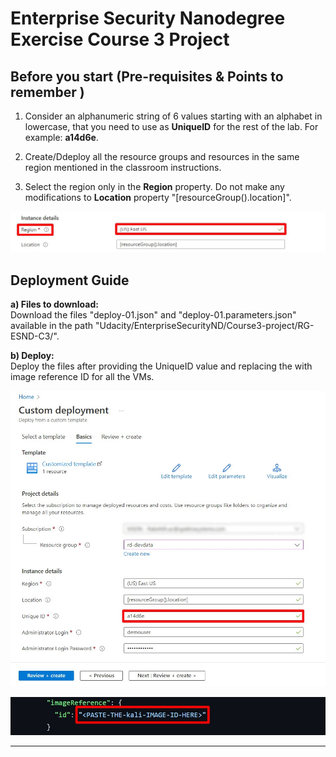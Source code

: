 # Enterprise Security Nanodegree Exercise Course 3 Project

## Before you start (Pre-requisites & Points to remember )

1. Consider an alphanumeric string of 6 values starting with an alphabet in lowercase, that you need to use as **UniqueID** for the rest of the lab. For example: **a14d6e**.

2. Create/Ddeploy all the resource groups and resources in the same region mentioned in the classroom instructions.

3. Select the region only in the **Region** property. Do not make any modifications to **Location** property "[resourceGroup().location]". 

![Location Details](./media/Location-details.jpg)

## Deployment Guide

**a) Files to download:** <br/>
Download the files "deploy-01.json" and "deploy-01.parameters.json" available in the path "Udacity/EnterpriseSecurityND/Course3-project/RG-ESND-C3/".

**b) Deploy:** <br/>
Deploy the files after providing the UniqueID value and replacing the <PASTE-THE-VmName-IMAGE-ID-HERE> with image reference ID for all the VMs.

![UniqueID Details](./media/provide-uniqueid.jpg)




![Image reference ID](./media/img-reference.jpg)


-------------------------------------------------------------------------------
